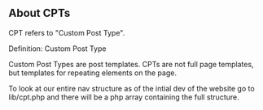 About CPTs
--------------------------------
CPT refers to "Custom Post Type".

Definition: Custom Post Type

Custom Post Types are post templates. CPTs are not full page templates, but templates for repeating elements on the page.

To look at our entire nav structure as of the intial dev of the website go to lib/cpt.php and there will be a php array containing the full structure.